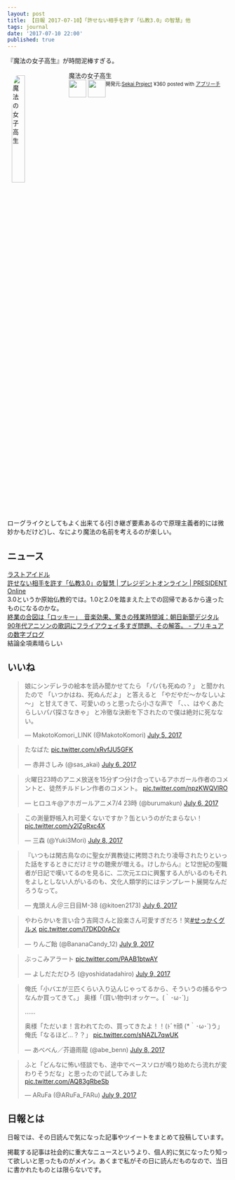 ```yaml
---
layout: post
title: 【日報 2017-07-10】「許せない相手を許す「仏教3.0」の智慧」他
tags: journal
date: '2017-07-10 22:00'
published: true
---
```

『魔法の女子高生』が時間泥棒すぎる。

<div id="appreach-box" style="text-align:left;">
    <img id="appreach-image" src="http://is2.mzstatic.com/image/thumb/Purple127/v4/88/d2/89/88d2890d-488f-89ed-ec54-9a9199c36b98/source/512x512bb.jpg" alt="魔法の女子高生" style="float:left; margin:10px; width:25%; max-width:120px; border-radius:10%;" data-pagespeed-url-hash="248610482" onload="pagespeed.CriticalImages.checkImageForCriticality(this);">
    <div class="appreach-info" style="margin: 10px;">
        <div id="appreach-appname">魔法の女子高生</div>
        <div id="appreach-developer" style="font-size:80%; display:inline-block; _display:inline;">
            開発元:<a id="appreach-developerurl" href="https://itunes.apple.com/jp/developer/sekai-project/id1127946680?uo=4" target="_blank" rel="nofollow">Sekai Project</a>
        </div>
        <div id="appreach-price" style="font-size:80%; display:inline-block; _display:inline;">¥360</div>
        <div class="appreach-powered" style="font-size:80%; display:inline-block; _display:inline;">
            posted with <a href="http://mama-hack.com/app-reach/" title="アプリーチ" target="_blank" rel="nofollow">アプリーチ</a>
        </div>
        <div class="appreach-links" style="float: left;">
            <div id="appreach-itunes-link" style="display: inline-block; _display: inline;">
                <a id="appreach-itunes" href="https://itunes.apple.com/jp/app/%E9%AD%94%E6%B3%95%E3%81%AE%E5%A5%B3%E5%AD%90%E9%AB%98%E7%94%9F/id1183628063?mt=8&amp;uo=4&amp;at=10l44wP" target="_blank" rel="nofollow">
                    <img src="https://nabettu.github.io/appreach/img/itune_ja.svg" style="height:40px;" data-pagespeed-url-hash="270172384" onload="pagespeed.CriticalImages.checkImageForCriticality(this);">
                </a>
            </div>
            <div id="appreach-gplay-link" style="display:inline-block; _display:inline;">
                <a id="appreach-gplay" href="https://play.google.com/store/apps/details?id=jp.usaya.radish" target="_blank" rel="nofollow">
                    <img src="https://nabettu.github.io/appreach/img/gplay_ja.png" style="height:40px;" data-pagespeed-url-hash="3535600967" onload="pagespeed.CriticalImages.checkImageForCriticality(this);">
                </a>
            </div>
        </div>
    </div>
    <div class="appreach-footer" style="margin-bottom:10px; clear: left;"></div>
</div>

ローグライクとしてもよく出来てる(引き継ぎ要素あるので原理主義者的には微妙かもだけど)し、なにより魔法の名前を考えるのが楽しい。

## ニュース

<div class="news"><a href="https://last-idol.jp/" target="_blank">ラストアイドル</a>
<div class="newscomme"></div>
</div>

<div class="news"><a href="http://president.jp/articles/-/22273" target="_blank">許せない相手を許す「仏教3.0」の智慧 | プレジデントオンライン | PRESIDENT Online</a>
<div class="newscomme">3.0というか原始仏教的では。1.0と2.0を踏まえた上での回帰であるから違ったものになるのかな。
</div>
</div>

<div class="news"><a href="http://www.asahi.com/articles/ASK774HGHK77ULFA00W.html" target="_blank">終業の合図は「ロッキー」　音楽効果、驚きの残業時間減：朝日新聞デジタル</a>
<div class="newscomme"></div>
</div>

<div class="news"><a href="http://prehyou2015.hatenablog.com/entry/flyaway" target="_blank">90年代アニソンの歌詞にフライアウェイ多すぎ問題、その解答。 - プリキュアの数字ブログ</a>
<div class="newscomme">結論全項素晴らしい
</div>
</div>


## いいね

 <blockquote class="twitter-tweet"><p lang="ja" dir="ltr">娘にシンデレラの絵本を読み聞かせてたら 
「パパも死ぬの？」 
と聞かれたので 
「いつかはね、死ぬんだよ」 
と答えると 
「やだやだ～かなしいよ～」 
と甘えてきて、可愛いのぅと思ったら小さな声で 
「、、、はやくあたらしいパパ探さなきゃ」 
と冷徹な決断を下されたので僕は絶対に死なない。</p>&mdash; MakotoKomori_LINK (@MakotoKomori) <a href="https://twitter.com/MakotoKomori/status/882715237807304704">July 5, 2017</a></blockquote>
<script async src="//platform.twitter.com/widgets.js" charset="utf-8"></script> 
 
 
<blockquote class="twitter-tweet"><p lang="ja" dir="ltr">たなばた <a href="https://t.co/xRvfJU5GFK">pic.twitter.com/xRvfJU5GFK</a></p>&mdash; 赤井さしみ (@sas_akai) <a href="https://twitter.com/sas_akai/status/882974002024558593">July 6, 2017</a></blockquote>
<script async src="//platform.twitter.com/widgets.js" charset="utf-8"></script> 
 
 
<blockquote class="twitter-tweet"><p lang="ja" dir="ltr">火曜日23時のアニメ放送を15分ずつ分け合っているアホガール作者のコメントと、徒然チルドレン作者のコメント。 <a href="https://t.co/npzKWQVlRO">pic.twitter.com/npzKWQVlRO</a></p>&mdash; ヒロユキ@アホガールアニメ7/4 23時 (@burumakun) <a href="https://twitter.com/burumakun/status/882943564153475072">July 6, 2017</a></blockquote>
<script async src="//platform.twitter.com/widgets.js" charset="utf-8"></script> 
 
 
<blockquote class="twitter-tweet"><p lang="ja" dir="ltr">この測量野帳入れ可愛くないですか？缶というのがたまらない！ <a href="https://t.co/y2lZgRxc4X">pic.twitter.com/y2lZgRxc4X</a></p>&mdash; 三森 (@Yuki3Mori) <a href="https://twitter.com/Yuki3Mori/status/883484899126018048">July 8, 2017</a></blockquote>
<script async src="//platform.twitter.com/widgets.js" charset="utf-8"></script> 
 
 
<blockquote class="twitter-tweet"><p lang="ja" dir="ltr">『いつもは閑古鳥なのに聖女が異教徒に拷問されたり凌辱されたりといった話をするときにだけミサの聴衆が増える。けしからん』と12世紀の聖職者が日記で嘆いてるのを見るに、二次元エロに興奮する人がいるのもそれをよしとしない人がいるのも、文化人類学的にはテンプレート展開なんだろうなって。</p>&mdash; 鬼頭えん＠三日目M-38 (@kitoen2173) <a href="https://twitter.com/kitoen2173/status/882832192841416704">July 6, 2017</a></blockquote>
<script async src="//platform.twitter.com/widgets.js" charset="utf-8"></script> 
 
 
<blockquote class="twitter-tweet"><p lang="ja" dir="ltr">やわらかいを言い合う吉岡さんと設楽さん可愛すぎだろ！笑<a href="https://twitter.com/hashtag/%E3%81%9B%E3%81%A3%E3%81%8B%E3%81%8F%E3%82%B0%E3%83%AB%E3%83%A1?src=hash">#せっかくグルメ</a> <a href="https://t.co/l7DKD0rACv">pic.twitter.com/l7DKD0rACv</a></p>&mdash; りんご飴 (@BananaCandy_12) <a href="https://twitter.com/BananaCandy_12/status/883985500175978496">July 9, 2017</a></blockquote>
<script async src="//platform.twitter.com/widgets.js" charset="utf-8"></script> 
 
 
<blockquote class="twitter-tweet"><p lang="ja" dir="ltr">ぶっこみアラート <a href="https://t.co/PAAB1btwAY">pic.twitter.com/PAAB1btwAY</a></p>&mdash; よしだただひろ (@yoshidatadahiro) <a href="https://twitter.com/yoshidatadahiro/status/884039532730961922">July 9, 2017</a></blockquote>
<script async src="//platform.twitter.com/widgets.js" charset="utf-8"></script> 
 
 
<blockquote class="twitter-tweet"><p lang="ja" dir="ltr">俺氏「小バエが三匹くらい入り込んじゃってるから、そういうの捕るやつなんか買ってきて。」 
奥様「(買い物中)オッケー。(｀･ω･´)」 
 
...... 
 
奥様「ただいま！言われてたの、買ってきたよ！！(ﾄﾞﾔ顔 (*｀･ω･´)う」 
俺氏「なるほど...？？」 <a href="https://t.co/sNAZL7qwUK">pic.twitter.com/sNAZL7qwUK</a></p>&mdash; あべべん／芥邉雨龍 (@abe_benn) <a href="https://twitter.com/abe_benn/status/883649276831608832">July 8, 2017</a></blockquote>
<script async src="//platform.twitter.com/widgets.js" charset="utf-8"></script> 
 
 
<blockquote class="twitter-tweet"><p lang="ja" dir="ltr">ふと「どんなに怖い怪談でも、途中でベースソロが鳴り始めたら流れが変わりそうだな」と思ったので試してみました <a href="https://t.co/AQ83gRbeSb">pic.twitter.com/AQ83gRbeSb</a></p>&mdash; ARuFa (@ARuFa_FARu) <a href="https://twitter.com/ARuFa_FARu/status/884007236460191744">July 9, 2017</a></blockquote>
<script async src="//platform.twitter.com/widgets.js" charset="utf-8"></script> 
 

## 日報とは

日報では、その日読んで気になった記事やツイートをまとめて投稿しています。

掲載する記事は社会的に重大なニュースというより、個人的に気になったり知って欲しいと思ったものがメイン。あくまで私がその日に読んだものなので、当日に書かれたものとは限らないです。
